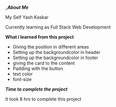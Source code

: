 __________About Me_________

My Self  Yash Kaskar 

Currently learning as Full Stack Web Development




____________What i learned from this project____________

* Giving the position in different areas
* Setting up the backgroundcolor in header
* Setting up the backgroundcolor in footer
* giving the card to the content 
* Padding with the button 
* text color 
* font-size

_____________Time to complete the project_____________

It took 8 hrs to complete this project 

